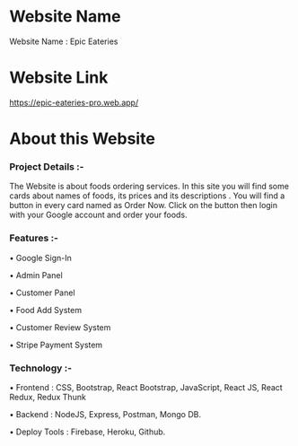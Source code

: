 # Website Name

Website Name : Epic Eateries

# Website Link

https://epic-eateries-pro.web.app/

# About this Website

### Project Details :-

The Website is about foods ordering services. In this site you will find some cards about names of foods, its prices and its descriptions . You will find a button in every card named as Order Now. Click on the button then login with your Google account and order your foods.

### Features :-

• Google Sign-In

• Admin Panel

• Customer Panel

• Food Add System

• Customer Review System

• Stripe Payment System

### Technology :-

• Frontend : CSS, Bootstrap, React Bootstrap, JavaScript, React JS, React Redux, Redux Thunk

• Backend : NodeJS, Express, Postman, Mongo DB.

• Deploy Tools : Firebase, Heroku, Github.
